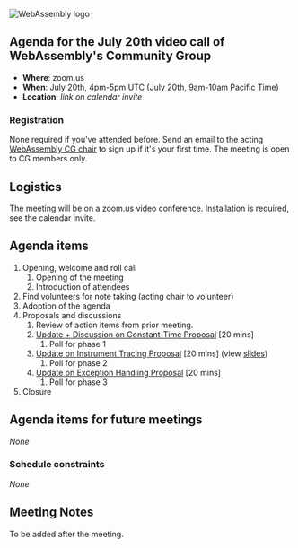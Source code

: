 ![WebAssembly logo](/images/WebAssembly.png)

## Agenda for the July 20th video call of WebAssembly's Community Group

- **Where**: zoom.us
- **When**: July 20th, 4pm-5pm UTC (July 20th, 9am-10am Pacific Time)
- **Location**: *link on calendar invite*

### Registration

None required if you've attended before. Send an email to the acting [WebAssembly CG chair](mailto:webassembly-cg-chair@chromium.org)
to sign up if it's your first time. The meeting is open to CG members only.

## Logistics

The meeting will be on a zoom.us video conference.
Installation is required, see the calendar invite.

## Agenda items

1. Opening, welcome and roll call
    1. Opening of the meeting
    1. Introduction of attendees
1. Find volunteers for note taking (acting chair to volunteer)
1. Adoption of the agenda
1. Proposals and discussions
    1. Review of action items from prior meeting.
    2. [Update + Discussion on Constant-Time Proposal](https://github.com/WebAssembly/constant-time) [20 mins]
        1. Poll for phase 1
    3. [Update on Instrument Tracing Proposal](https://github.com/WebAssembly/instrument-tracing) [20 mins] (view [slides](presentations/2021-07-20-abraham-winterton-trace-proposal.pdf))
        1. Poll for phase 2
    4. [Update on Exception Handling Proposal](https://github.com/WebAssembly/exception-handling) [20 mins]
        1. Poll for phase 3
2. Closure

## Agenda items for future meetings

*None*

### Schedule constraints

*None*

## Meeting Notes

To be added after the meeting.
